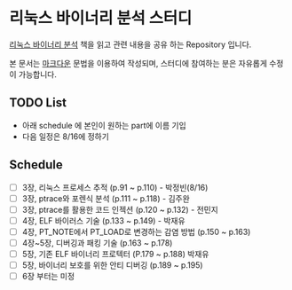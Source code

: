 # 리눅스 바이너리 분석 스터디
[리눅스 바이너리 분석](http://www.acornpub.co.kr/book/linux-binary) 책을 읽고 관련 내용을 공유 하는 Repository 입니다.

본 문서는 [마크다운](https://help.github.com/articles/basic-writing-and-formatting-syntax/) 문법을 이용하여 작성되며, 스터디에 참여하는 분은 자유롭게 수정이 가능합니다.

## TODO List
- 아래 schedule 에 본인이 원하는 part에 이름  기입
- 다음 일정은 8/16에 정하기

## Schedule
- [ ] 3장, 리눅스 프로세스 추적 (p.91 ~ p.110) - 박정빈(8/16)
- [ ] 3장, ptrace와 포렌식 분석 (p.111 ~ p.118) - 김주완
- [ ] 3장, ptrace를 활용한 코드 인젝션 (p.120 ~ p.132) - 전민지
- [ ] 4장, ELF 바이러스 기술 (p.133 ~ p.149) - 박재유
- [ ] 4장, PT_NOTE에서 PT_LOAD로 변경하는 감염 방법 (p.150 ~ p.163)
- [ ] 4장~5장, 디버깅과 패킹 기술 (p.163 ~ p.178)
- [ ] 5장, 기존 ELF 바이너리 프로텍터 (P.179 ~ p.188)  박재유
- [ ] 5장, 바이너리 보호를 위한 안티 디버깅 (p.189 ~ p.195)
- [ ] 6장 부터는 미정
